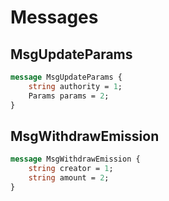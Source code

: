 # Messages

## MsgUpdateParams

```proto
message MsgUpdateParams {
	string authority = 1;
	Params params = 2;
}
```

## MsgWithdrawEmission

```proto
message MsgWithdrawEmission {
	string creator = 1;
	string amount = 2;
}
```

